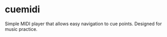 # cuemidi
Simple MIDI player that allows easy navigation to cue points. Designed for music practice.
